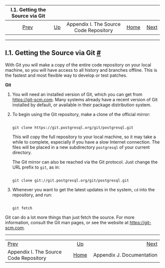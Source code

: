 <!--?xml version="1.0" encoding="UTF-8" standalone="no"?-->

|                  I.1. Getting the Source via Git                  |                                                                |                                        |                                                       |                                                    |
| :---------------------------------------------------------------: | :------------------------------------------------------------- | :------------------------------------: | ----------------------------------------------------: | -------------------------------------------------: |
| [Prev](sourcerepo.html "Appendix I. The Source Code Repository")  | [Up](sourcerepo.html "Appendix I. The Source Code Repository") | Appendix I. The Source Code Repository | [Home](index.html "PostgreSQL 17devel Documentation") |  [Next](docguide.html "Appendix J. Documentation") |

***

## I.1. Getting the Source via Git [#](#GIT)

With Git you will make a copy of the entire code repository on your local machine, so you will have access to all history and branches offline. This is the fastest and most flexible way to develop or test patches.

**Git**

1.  You will need an installed version of Git, which you can get from <https://git-scm.com>. Many systems already have a recent version of Git installed by default, or available in their package distribution system.

2.  To begin using the Git repository, make a clone of the official mirror:

    ```

    git clone https://git.postgresql.org/git/postgresql.git
    ```

    This will copy the full repository to your local machine, so it may take a while to complete, especially if you have a slow Internet connection. The files will be placed in a new subdirectory `postgresql` of your current directory.

    The Git mirror can also be reached via the Git protocol. Just change the URL prefix to `git`, as in:

    ```

    git clone git://git.postgresql.org/git/postgresql.git
    ```

3.  Whenever you want to get the latest updates in the system, `cd` into the repository, and run:

    ```

    git fetch
    ```

Git can do a lot more things than just fetch the source. For more information, consult the Git man pages, or see the website at <https://git-scm.com>.

***

|                                                                   |                                                                |                                                    |
| :---------------------------------------------------------------- | :------------------------------------------------------------: | -------------------------------------------------: |
| [Prev](sourcerepo.html "Appendix I. The Source Code Repository")  | [Up](sourcerepo.html "Appendix I. The Source Code Repository") |  [Next](docguide.html "Appendix J. Documentation") |
| Appendix I. The Source Code Repository                            |      [Home](index.html "PostgreSQL 17devel Documentation")     |                          Appendix J. Documentation |
